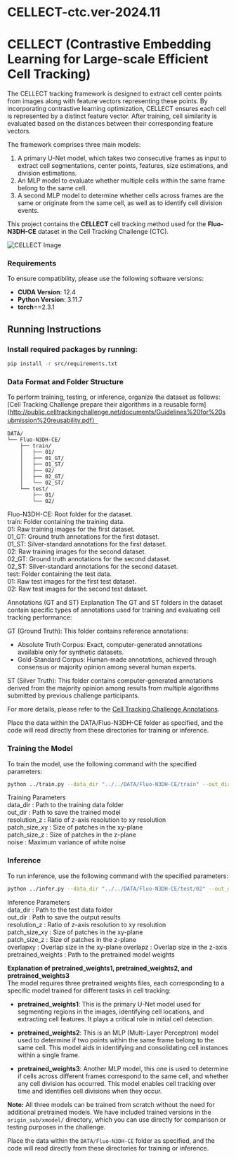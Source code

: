 # CELLECT-ctc.ver-2024.11
# CELLECT (Contrastive Embedding Learning for Large-scale Efficient Cell Tracking)
The CELLECT tracking framework is designed to extract cell center points from images along with feature vectors representing these points. By incorporating contrastive learning optimization, CELLECT ensures each cell is represented by a distinct feature vector. After training, cell similarity is evaluated based on the distances between their corresponding feature vectors.

The framework comprises three main models:
1. A primary U-Net model, which takes two consecutive frames as input to extract cell segmentations, center points, features, size estimations, and division estimations.
2. An MLP model to evaluate whether multiple cells within the same frame belong to the same cell.
3. A second MLP model to determine whether cells across frames are the same or originate from the same cell, as well as to identify cell division events.

This project contains the **CELLECT** cell tracking method used for the **Fluo-N3DH-CE** dataset in the Cell Tracking Challenge (CTC).

![CELLECT Image](https://github.com/zzz333za/CELLECT-ctc.ver_2024.10/raw/main/CELLECT.png)

### Requirements

To ensure compatibility, please use the following software versions:
- **CUDA Version**: 12.4  
- **Python Version**: 3.11.7
- **torch**==2.3.1



## Running Instructions

### Install required packages by running:

```bash
pip install -r src/requirements.txt
```

### Data Format and Folder Structure

To perform training, testing, or inference, organize the dataset as follows: [Cell Tracking Challenge prepare their algorithms in a reusable form](http://public.celltrackingchallenge.net/documents/Guidelines%20for%20submission%20reusability.pdf）

```plaintext
DATA/
└── Fluo-N3DH-CE/
    ├── train/
    │   ├── 01/
    │   ├── 01_GT/
    │   ├── 01_ST/
    │   ├── 02/
    │   ├── 02_GT/
    │   └── 02_ST/
    └── test/
        ├── 01/
        └── 02/
```

Fluo-N3DH-CE: Root folder for the dataset.  
train: Folder containing the training data.  
01: Raw training images for the first dataset.  
01_GT: Ground truth annotations for the first dataset.   
01_ST: Silver-standard annotations for the first dataset.  
02: Raw training images for the second dataset.  
02_GT: Ground truth annotations for the second dataset.  
02_ST: Silver-standard annotations for the second dataset.  
test: Folder containing the test data.  
01: Raw test images for the first test dataset.  
02: Raw test images for the second test dataset.  

Annotations (GT and ST) Explanation
The GT and ST folders in the dataset contain specific types of annotations used for training and evaluating cell tracking performance:

GT (Ground Truth): This folder contains reference annotations:
- Absolute Truth Corpus: Exact, computer-generated annotations available only for synthetic datasets.
- Gold-Standard Corpus: Human-made annotations, achieved through consensus or majority opinion among several human experts.

ST (Silver Truth): This folder contains computer-generated annotations derived from the majority opinion among results from multiple algorithms submitted by previous challenge participants.

For more details, please refer to the [Cell Tracking Challenge Annotations](https://celltrackingchallenge.net/annotations/).

Place the data within the DATA/Fluo-N3DH-CE folder as specified, and the code will read directly from these directories for training or inference.
### Training the Model

To train the model, use the following command with the specified parameters:
```bash
python ../train.py --data_dir "../../DATA/Fluo-N3DH-CE/train" --out_dir "./Trained models/" --resolution_z 10 --patch_size_xy 256 --patch_size_z 31 --noise 100
```
Training Parameters  
data_dir : Path to the training data folder  
out_dir : Path to save the trained model  
resolution_z : Ratio of z-axis resolution to xy resolution  
patch_size_xy : Size of patches in the xy-plane  
patch_size_z : Size of patches in the z-plane  
noise : Maximum variance of white noise  

### Inference

To run inference, use the following command with the specified parameters:
```bash
python ../infer.py --data_dir "../../DATA/Fluo-N3DH-CE/test/02" --out_dir "../../DATA/Fluo-N3DH-CE/02_RES/" --pretrained_weights1 "../../origin_sub/xmodel/U-ext+sc2n-199.0-8.0351.pth" --pretrained_weights2 "../../origin_sub/xmodel/EX+sc2n-199.0-8.0351.pth" --pretrained_weights3 "../../origin_sub/xmodel/EN+sc2n-199.0-8.0351.pth" --resolution_z 10 --patch_size_xy 256 --patch_size_z 31 --overlapxy 128 --overlapz 4
```

Inference Parameters  
data_dir : Path to the test data folder  
out_dir : Path to save the output results  
resolution_z : Ratio of z-axis resolution to xy resolution  
patch_size_xy : Size of patches in the xy-plane  
patch_size_z : Size of patches in the z-plane    
overlapxy : Overlap size in the xy-plane
overlapz : Overlap size in the z-axis  
pretrained_weights : Path to the pretrained model weights  


**Explanation of pretrained_weights1, pretrained_weights2, and pretrained_weights3**  
The model requires three pretrained weights files, each corresponding to a specific model trained for different tasks in cell tracking:

- **pretrained_weights1**: This is the primary U-Net model used for segmenting regions in the images, identifying cell locations, and extracting cell features. It plays a critical role in initial cell detection.

- **pretrained_weights2**: This is an MLP (Multi-Layer Perceptron) model used to determine if two points within the same frame belong to the same cell. This model aids in identifying and consolidating cell instances within a single frame.

- **pretrained_weights3**: Another MLP model, this one is used to determine if cells across different frames correspond to the same cell, and whether any cell division has occurred. This model enables cell tracking over time and identifies cell divisions when they occur.

**Note:** All three models can be trained from scratch without the need for additional pretrained models. We have included trained versions in the `origin_sub/xmodel/` directory, which you can use directly for comparison or testing purposes in the challenge.

Place the data within the `DATA/Fluo-N3DH-CE` folder as specified, and the code will read directly from these directories for training or inference.
